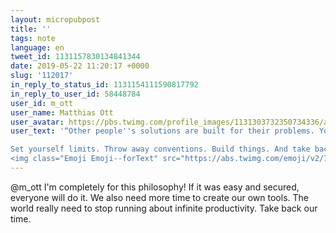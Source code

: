 ```yaml
---
layout: micropubpost
title: ''
tags: note
language: en
tweet_id: 1131157830134841344
date: 2019-05-22 11:20:17 +0000
slug: '112017'
in_reply_to_status_id: 1131154111590817792
in_reply_to_user_id: 58448784
user_id: m_ott
user_name: Matthias Ott
user_avatar: https://pbs.twimg.com/profile_images/1131303732350734336/aGuGc9lp.jpg
user_text: '“Other people''s solutions are built for their problems. You have to solve your own. And the deep thinking about your problem is an important part of [this].

Set yourself limits. Throw away conventions. Build things. And take back your web. Make it your creative playground.”
<img class="Emoji Emoji--forText" src="https://abs.twimg.com/emoji/v2/72x72/1f44f.png" draggable="false" alt="👏" title="Applaudissements" aria-label="Emoji: Applaudissements"><img class="Emoji Emoji--forText" src="https://abs.twimg.com/emoji/v2/72x72/1f44f.png" draggable="false" alt="👏" title="Applaudissements" aria-label="Emoji: Applaudissements"><a href="https://t.co/7eEQEuRRrA" rel="nofollow noopener" dir="ltr" data-expanded-url="https://twitter.com/bkastl/status/1131147909787979778" class="twitter-timeline-link u-hidden" target="_blank" title="https://twitter.com/bkastl/status/1131147909787979778"><span class="tco-ellipsis"></span><span class="invisible">https://</span><span class="js-display-url">twitter.com/bkastl/status/</span><span class="invisible">1131147909787979778</span><span class="tco-ellipsis"><span class="invisible"> </span>…</span></a>'
---
```

@m_ott I'm completely for this philosophy! If it was easy and secured, everyone will do it. We also need more time to create our own tools. The world really need to stop running about infinite productivity. Take back our time.
